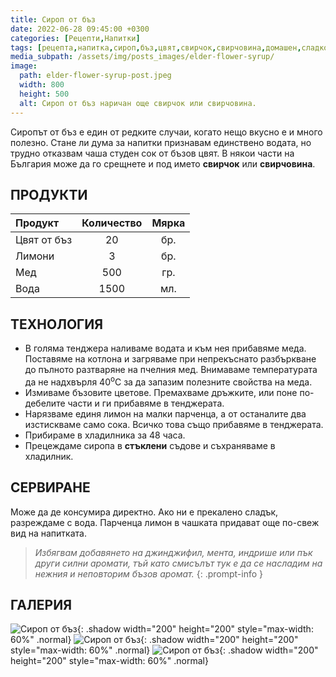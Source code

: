 ```yaml
---
title: Сироп от бъз
date: 2022-06-28 09:45:00 +0300
categories: [Рецепти,Напитки]
tags: [рецепта,напитка,сироп,бъз,цвят,свирчок,свирчовина,домашен,сладко,пролет]   # TAG names should always be lowercase
media_subpath: /assets/img/posts_images/elder-flower-syrup/
image:
  path: elder-flower-syrup-post.jpeg
  width: 800
  height: 500
  alt: Сироп от бъз наричан още свирчок или свирчовина.
---
```


Сиропът от бъз е един от редките случаи, когато нещо вкусно е и много полезно. Стане ли дума за напитки признавам единствено водата, но трудно отказвам чаша студен сок от бъзов цвят. В някои части на България може да го срещнете и под името **свирчок** или **свирчовина**.

## **ПРОДУКТИ**

| Продукт                    |Количество  |Мярка   |
|:---------------------------|:----------:|:------:|
|Цвят от бъз                 |20          |бр.     |
|Лимони                      |3           |бр.     |
|Мед                         |500         |гр.     |
|Вода                        |1500        |мл.     |

## **ТЕХНОЛОГИЯ**

- В голяма тенджера наливаме водата и към нея прибавяме меда. Поставяме на котлона и загряваме при непрекъснато разбъркване до пълното разтваряне на пчелния мед. Внимаваме температурата да не надхвърля 40<sup>o</sup>C за да запазим полезните свойства на меда.
- Измиваме бъзовите цветове. Премахваме дръжките, или поне по-дебелите части и ги прибавяме в тенджерата.
- Нарязваме единя лимон на малки парченца, а от останалите два изстискваме само сока. Всичко това също прибавяме в тенджерата.
- Прибираме в хладилника за 48 часа.
- Прецеждаме сиропа в **стъклени** съдове и съхраняваме в хладилник.

## **СЕРВИРАНЕ**

Може да де консумира директно. Ако ни е прекалено сладък, разреждаме с вода. Парченца лимон в чашката придават още по-свеж вид на напитката.

> *Избягвам добавянето на джинджифил, мента, индрише или пък други силни аромати, тъй като смисълът тук е да се насладим на нежния и неповторим бъзов аромат.*
{: .prompt-info }

## **ГАЛЕРИЯ**

![Сироп от бъз](elder-flower-syrup-01.jpg){: .shadow width="200" height="200" style="max-width: 60%" .normal}
![Сироп от бъз](elder-flower-syrup-03.jpg){: .shadow width="200" height="200" style="max-width: 60%" .normal}
![Сироп от бъз](elder-flower-syrup-02.jpg){: .shadow width="200" height="200" style="max-width: 60%" .normal}